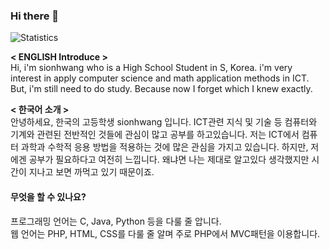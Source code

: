 ### Hi there 👋

<!--
**SionHwang/SionHwang** is a ✨ _special_ ✨ repository because its `README.md` (this file) appears on your GitHub profile.


- 🔭 I’m currently working on ...
- 🌱 I’m currently learning ...
- 👯 I’m looking to collaborate on ...
- 🤔 I’m looking for help with ...
- 💬 Ask me about ...
- 📫 How to reach me: ...
- 😄 Pronouns: ...
- ⚡ Fun fact: ...
-->



![Statistics](https://github-readme-stats.vercel.app/api?username=SionHwang&show_icons=true)


__< ENGLISH Introduce >__     
Hi, i'm sionhwang who is a High School Student in S, Korea. 
i'm very interest in apply computer science and math application methods in ICT.
But, i'm still need to do study. Because now I forget which I knew exactly.





__< 한국어 소개 >__      
안녕하세요, 한국의 고등학생 sionhwang 입니다. ICT관련 지식 및 기술 등 컴퓨터와 기계와 관련된 전반적인 것들에 관심이 많고 공부를 하고있습니다.
저는 ICT에서 컴퓨터 과학과 수학적 응용 방법을 적용하는 것에 많은 관심을 가지고 있습니다.
하지만, 저에겐 공부가 필요하다고 여전히 느낍니다. 왜냐면 나는 제대로 알고있다 생각했지만 시간이 지나고 보면 까먹고 있기 때문이죠.


#### 무엇을 할 수 있나요?

프로그래밍 언어는 C, Java, Python 등을 다룰 줄 압니다.   
웹 언어는 PHP, HTML, CSS를 다룰 줄 알며 주로 PHP에서 MVC패턴을 이용합니다.


